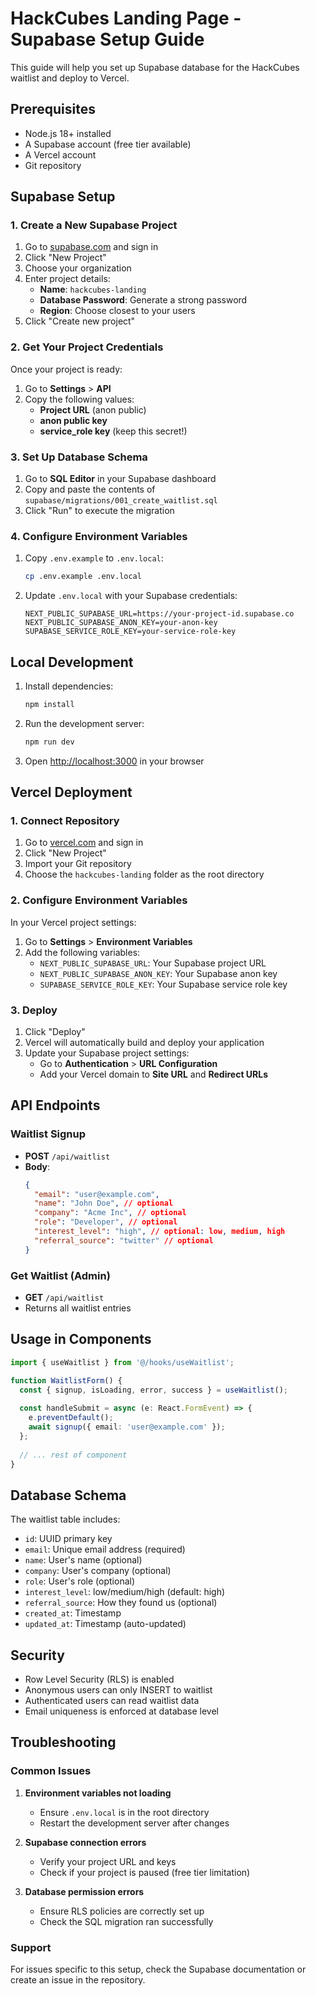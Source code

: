 # HackCubes Landing Page - Supabase Setup Guide

This guide will help you set up Supabase database for the HackCubes waitlist and deploy to Vercel.

## Prerequisites

- Node.js 18+ installed
- A Supabase account (free tier available)
- A Vercel account
- Git repository

## Supabase Setup

### 1. Create a New Supabase Project

1. Go to [supabase.com](https://supabase.com) and sign in
2. Click "New Project"
3. Choose your organization
4. Enter project details:
   - **Name**: `hackcubes-landing`
   - **Database Password**: Generate a strong password
   - **Region**: Choose closest to your users
5. Click "Create new project"

### 2. Get Your Project Credentials

Once your project is ready:

1. Go to **Settings** > **API**
2. Copy the following values:
   - **Project URL** (anon public)
   - **anon public key**
   - **service_role key** (keep this secret!)

### 3. Set Up Database Schema

1. Go to **SQL Editor** in your Supabase dashboard
2. Copy and paste the contents of `supabase/migrations/001_create_waitlist.sql`
3. Click "Run" to execute the migration

### 4. Configure Environment Variables

1. Copy `.env.example` to `.env.local`:
   ```bash
   cp .env.example .env.local
   ```

2. Update `.env.local` with your Supabase credentials:
   ```env
   NEXT_PUBLIC_SUPABASE_URL=https://your-project-id.supabase.co
   NEXT_PUBLIC_SUPABASE_ANON_KEY=your-anon-key
   SUPABASE_SERVICE_ROLE_KEY=your-service-role-key
   ```

## Local Development

1. Install dependencies:
   ```bash
   npm install
   ```

2. Run the development server:
   ```bash
   npm run dev
   ```

3. Open [http://localhost:3000](http://localhost:3000) in your browser

## Vercel Deployment

### 1. Connect Repository

1. Go to [vercel.com](https://vercel.com) and sign in
2. Click "New Project"
3. Import your Git repository
4. Choose the `hackcubes-landing` folder as the root directory

### 2. Configure Environment Variables

In your Vercel project settings:

1. Go to **Settings** > **Environment Variables**
2. Add the following variables:
   - `NEXT_PUBLIC_SUPABASE_URL`: Your Supabase project URL
   - `NEXT_PUBLIC_SUPABASE_ANON_KEY`: Your Supabase anon key
   - `SUPABASE_SERVICE_ROLE_KEY`: Your Supabase service role key

### 3. Deploy

1. Click "Deploy"
2. Vercel will automatically build and deploy your application
3. Update your Supabase project settings:
   - Go to **Authentication** > **URL Configuration**
   - Add your Vercel domain to **Site URL** and **Redirect URLs**

## API Endpoints

### Waitlist Signup
- **POST** `/api/waitlist`
- **Body**: 
  ```json
  {
    "email": "user@example.com",
    "name": "John Doe", // optional
    "company": "Acme Inc", // optional
    "role": "Developer", // optional
    "interest_level": "high", // optional: low, medium, high
    "referral_source": "twitter" // optional
  }
  ```

### Get Waitlist (Admin)
- **GET** `/api/waitlist`
- Returns all waitlist entries

## Usage in Components

```typescript
import { useWaitlist } from '@/hooks/useWaitlist';

function WaitlistForm() {
  const { signup, isLoading, error, success } = useWaitlist();
  
  const handleSubmit = async (e: React.FormEvent) => {
    e.preventDefault();
    await signup({ email: 'user@example.com' });
  };
  
  // ... rest of component
}
```

## Database Schema

The waitlist table includes:
- `id`: UUID primary key
- `email`: Unique email address (required)
- `name`: User's name (optional)
- `company`: User's company (optional)
- `role`: User's role (optional)
- `interest_level`: low/medium/high (default: high)
- `referral_source`: How they found us (optional)
- `created_at`: Timestamp
- `updated_at`: Timestamp (auto-updated)

## Security

- Row Level Security (RLS) is enabled
- Anonymous users can only INSERT to waitlist
- Authenticated users can read waitlist data
- Email uniqueness is enforced at database level

## Troubleshooting

### Common Issues

1. **Environment variables not loading**
   - Ensure `.env.local` is in the root directory
   - Restart the development server after changes

2. **Supabase connection errors**
   - Verify your project URL and keys
   - Check if your project is paused (free tier limitation)

3. **Database permission errors**
   - Ensure RLS policies are correctly set up
   - Check the SQL migration ran successfully

### Support

For issues specific to this setup, check the Supabase documentation or create an issue in the repository.